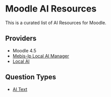 # Moodle AI Resources

This is a curated list of AI Resources for Moodle.


## Providers
* Moodle 4.5
* [Mebis-lp Local AI Manager](mebis-lp_moodle-local_ai_manager)
* [Local AI](mhughes2k-local_ai)


## Question Types
* [AI Text](marcusgreen-moodle-qtype_aitext)